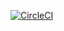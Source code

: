 [![CircleCI](https://circleci.com/gh/packer-tm/aws-ami_centos7.svg?style=svg)](https://circleci.com/gh/packer-tm/aws-ami_centos7)
